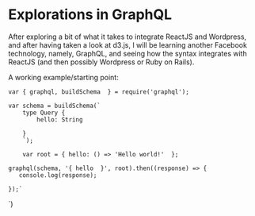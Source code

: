 # Explorations in GraphQL

After exploring a bit of what it takes to integrate ReactJS and 
Wordpress, and after having taken a look at d3.js, I will be 
learning another Facebook technology, namely, GraphQL, and seeing
how the syntax integrates with ReactJS (and then possibly
Wordpress or Ruby on Rails).

A working example/starting point:

    var { graphql, buildSchema  } = require('graphql');

    var schema = buildSchema(`
        type Query {
            hello: String
              
        }
        `);
        
        var root = { hello: () => 'Hello world!'  };
        
    graphql(schema, '{ hello  }', root).then((response) => {
       console.log(response);

    });`
   `)
